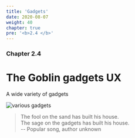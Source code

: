```yaml
---
title: 'Gadgets'
date: 2020-08-07
weight: 40
chapter: true
pre: '<b>2.4 </b>'
---
```


### Chapter 2.4

# The Goblin gadgets UX

A wide variety of gadgets

![various gadgets](/img/gadgets.various.jpg)

> The fool on the sand has built his house.  
> The sage on the gadgets has built his house.  
> -- Popular song, author unknown

[1]:
  https://techcrash.net/the-very-best-computer-gadgets-available-on-the-market/

